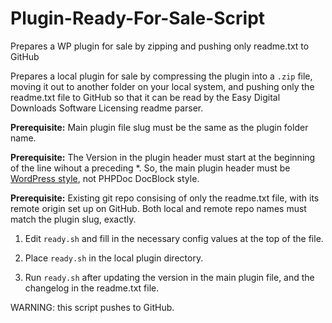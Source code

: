 # Plugin-Ready-For-Sale-Script
Prepares a WP plugin for sale by zipping and pushing only readme.txt to GitHub

Prepares a local plugin for sale by compressing the plugin into a `.zip` file, moving it out to another folder on your local system, and pushing only the readme.txt file to GitHub so that it can be read by the Easy Digital Downloads Software Licensing readme parser.

**Prerequisite:** Main plugin file slug must be the same as the plugin folder name.

**Prerequisite:** The Version in the plugin header must start at the beginning of the line wihout a preceding *. So, the main plugin header must be [WordPress style](https://codex.wordpress.org/File_Header#Plugin_File_Header_Example), not PHPDoc DocBlock style.

**Prerequisite:** Existing git repo consising of only the readme.txt file, with its remote origin set up on GitHub. Both local and remote repo names must match the plugin slug, exactly.

1) Edit `ready.sh` and fill in the necessary config values at the top of the file.

2) Place `ready.sh` in the local plugin directory.

3) Run `ready.sh` after updating the version in the main plugin file, and the changelog in the readme.txt file.

WARNING: this script pushes to GitHub.
